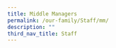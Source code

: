 ```yaml
---
title: Middle Managers
permalink: /our-family/Staff/mm/
description: ""
third_nav_title: Staff
---
```

